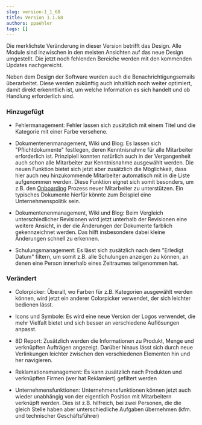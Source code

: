 ```yaml
---
slug: version-1_1_68
title: Version 1.1.68
authors: ppaehler
tags: []
---
```


Die merklichste Veränderung in dieser Version betrifft das Design. Alle Module sind inzwischen in den meisten Ansichten auf das neue Design umgestellt. Die jetzt noch fehlenden Bereiche werden mit den kommenden Updates nachgereicht.

Neben dem Design der Software wurden auch die Benachrichtigungsemails überarbeitet. Diese werden zukünftig auch inhaltlich noch weiter optimiert, damit direkt erkenntlich ist, um welche Information es sich handelt und ob Handlung erforderlich sind.

### Hinzugefügt

- Fehlermanagement: Fehler lassen sich zusätzlich mit einem Titel und die Kategorie mit einer Farbe versehene.

- Dokumentenenmanagement, Wiki und Blog: Es lassen sich "Pflichtdokumente" festlegen, deren Kenntnisnahme für alle Mitarbeiter erforderlich ist. Prinzipiell konnten natürlich auch in der Vergangenheit auch schon alle Mitarbeiter zur Kenntnisnahme ausgewählt werden. Die neuen Funktion bietet sich jetzt aber zusätzlich die Möglichkeit, dass hier auch neu hinzukommende Mitarbeiter automatisch mit in die Liste aufgenommen werden. Diese Funktion eignet sich somit besonders, um z.B. den [Onboarding](https://de.wikipedia.org/wiki/Onboarding) Prozess neuer Mitarbeiter zu unterstützen. Ein typisches Dokumente hierfür könnte zum Beispiel eine Unternehmenspolitik sein.

- Dokumentenenmanagement, Wiki und Blog: Beim Vergleich unterschiedlicher Revisionen wird jetzt unterhalb der Revisionen eine weitere Ansicht, in der die Änderungen der Dokumente farblich gekennzeichnet werden. Das hilft insbesondere dabei kleine Änderungen schnell zu erkennen.

- Schulungsmanagement: Es lässt sich zusätzlich nach dem "Erledigt Datum" filtern, um somit z.B. alle Schulungen anzeigen zu können, an denen eine Person innerhalb eines Zeitraumes teilgenommen hat.

### Verändert

- Colorpicker: Überall, wo Farben für z.B. Kategorien ausgewählt werden können, wird jetzt ein anderer Colorpicker verwendet, der sich leichter bedienen lässt.

- Icons und Symbole: Es wird eine neue Version der Logos verwendet, die mehr Vielfalt bietet und sich besser an verschiedene Auflösungen anpasst.

- 8D Report: Zusätzlich werden die Informationen zu Produkt, Menge und verknüpften Aufträgen angezeigt. Darüber hinaus lässt sich durch neue Verlinkungen leichter zwischen den verschiedenen Elementen hin und her navigieren.

- Reklamationsmanagement: Es kann zusätzlich nach Produkten und verknüpften Firmen (wer hat Reklamiert) gefiltert werden

- Unternehmensfunktionen: Unternehmensfunktionen können jetzt auch wieder unabhängig von der eigentlich Position mit Mitarbeitern verknüpft werden. Dies ist z.B. hilfreich, bei zwei Personen, die die gleich Stelle haben aber unterschiedliche Aufgaben übernehmen (kfm. und technischer Geschäftsführer)
